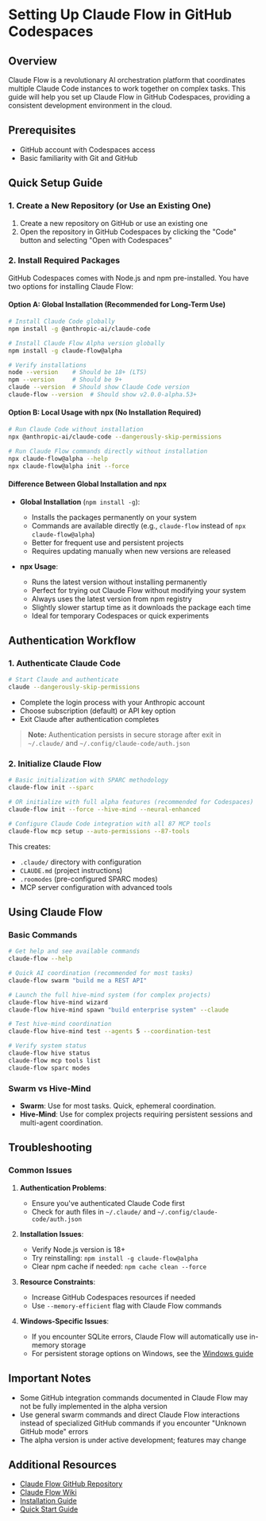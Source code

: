# Setting Up Claude Flow in GitHub Codespaces

## Overview

Claude Flow is a revolutionary AI orchestration platform that coordinates multiple Claude Code instances to work together on complex tasks. This guide will help you set up Claude Flow in GitHub Codespaces, providing a consistent development environment in the cloud.

## Prerequisites

- GitHub account with Codespaces access
- Basic familiarity with Git and GitHub

## Quick Setup Guide

### 1. Create a New Repository (or Use an Existing One)

1. Create a new repository on GitHub or use an existing one
2. Open the repository in GitHub Codespaces by clicking the "Code" button and selecting "Open with Codespaces"

### 2. Install Required Packages

GitHub Codespaces comes with Node.js and npm pre-installed. You have two options for installing Claude Flow:

#### Option A: Global Installation (Recommended for Long-Term Use)

```bash
# Install Claude Code globally
npm install -g @anthropic-ai/claude-code

# Install Claude Flow Alpha version globally
npm install -g claude-flow@alpha

# Verify installations
node --version    # Should be 18+ (LTS)
npm --version     # Should be 9+
claude --version  # Should show Claude Code version
claude-flow --version  # Should show v2.0.0-alpha.53+
```

#### Option B: Local Usage with npx (No Installation Required)

```bash
# Run Claude Code without installation
npx @anthropic-ai/claude-code --dangerously-skip-permissions

# Run Claude Flow commands directly without installation
npx claude-flow@alpha --help
npx claude-flow@alpha init --force
```

#### Difference Between Global Installation and npx

- **Global Installation** (`npm install -g`):
  - Installs the packages permanently on your system
  - Commands are available directly (e.g., `claude-flow` instead of `npx claude-flow@alpha`)
  - Better for frequent use and persistent projects
  - Requires updating manually when new versions are released

- **npx Usage**:
  - Runs the latest version without installing permanently
  - Perfect for trying out Claude Flow without modifying your system
  - Always uses the latest version from npm registry
  - Slightly slower startup time as it downloads the package each time
  - Ideal for temporary Codespaces or quick experiments

## Authentication Workflow

### 1. Authenticate Claude Code

```bash
# Start Claude and authenticate
claude --dangerously-skip-permissions
```

- Complete the login process with your Anthropic account
- Choose subscription (default) or API key option
- Exit Claude after authentication completes

> **Note:** Authentication persists in secure storage after exit in `~/.claude/` and `~/.config/claude-code/auth.json`

### 2. Initialize Claude Flow

```bash
# Basic initialization with SPARC methodology
claude-flow init --sparc

# OR initialize with full alpha features (recommended for Codespaces)
claude-flow init --force --hive-mind --neural-enhanced

# Configure Claude Code integration with all 87 MCP tools
claude-flow mcp setup --auto-permissions --87-tools
```

This creates:
- `.claude/` directory with configuration
- `CLAUDE.md` (project instructions)
- `.roomodes` (pre-configured SPARC modes)
- MCP server configuration with advanced tools

## Using Claude Flow

### Basic Commands

```bash
# Get help and see available commands
claude-flow --help

# Quick AI coordination (recommended for most tasks)
claude-flow swarm "build me a REST API"

# Launch the full hive-mind system (for complex projects)
claude-flow hive-mind wizard
claude-flow hive-mind spawn "build enterprise system" --claude

# Test hive-mind coordination
claude-flow hive-mind test --agents 5 --coordination-test

# Verify system status
claude-flow hive status
claude-flow mcp tools list
claude-flow sparc modes
```

### Swarm vs Hive-Mind

- **Swarm**: Use for most tasks. Quick, ephemeral coordination.
- **Hive-Mind**: Use for complex projects requiring persistent sessions and multi-agent coordination.

## Troubleshooting

### Common Issues

1. **Authentication Problems**:
   - Ensure you've authenticated Claude Code first
   - Check for auth files in `~/.claude/` and `~/.config/claude-code/auth.json`

2. **Installation Issues**:
   - Verify Node.js version is 18+
   - Try reinstalling: `npm install -g claude-flow@alpha`
   - Clear npm cache if needed: `npm cache clean --force`

3. **Resource Constraints**:
   - Increase GitHub Codespaces resources if needed
   - Use `--memory-efficient` flag with Claude Flow commands

4. **Windows-Specific Issues**:
   - If you encounter SQLite errors, Claude Flow will automatically use in-memory storage
   - For persistent storage options on Windows, see the [Windows guide](https://github.com/ruvnet/claude-flow/wiki/Windows-Installation)

## Important Notes

- Some GitHub integration commands documented in Claude Flow may not be fully implemented in the alpha version
- Use general swarm commands and direct Claude Flow interactions instead of specialized GitHub commands if you encounter "Unknown GitHub mode" errors
- The alpha version is under active development; features may change

## Additional Resources

- [Claude Flow GitHub Repository](https://github.com/ruvnet/claude-flow)
- [Claude Flow Wiki](https://github.com/ruvnet/claude-flow/wiki)
- [Installation Guide](https://github.com/ruvnet/claude-flow/wiki/Installation-Guide)
- [Quick Start Guide](https://github.com/ruvnet/claude-flow/wiki/Quick-Start)

